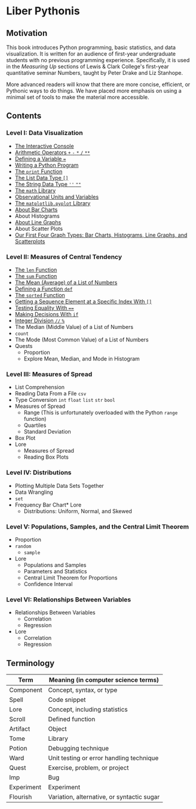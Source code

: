 # Liber Pythonis

## Motivation

This book introduces Python programming, basic statistics, and data visualization. It is written for an audience of
first-year undergraduate students with no previous programming experience. Specifically, it is used in the *Measuring
Up* sections of Lewis & Clark College's first-year quantitative seminar Numbers, taught by Peter Drake and Liz Stanhope.

More advanced readers will know that there are more concise, efficient, or Pythonic ways to do things. We have placed
more emphasis on using a minimal set of tools to make the material more accessible.


## Contents

### Level I: Data Visualization

* [The Interactive Console](level_i/markdown/console.md)
* [Arithmetic Operators `+` `-` `*` `/` `**`](level_i/markdown/arithmetic.md)
* [Defining a Variable `=`](level_i/markdown/variable.md)
* [Writing a Python Program](level_i/markdown/program.md)
* [The `print` Function](level_i/markdown/print.md)
* [The List Data Type `[]`](level_i/markdown/list.md)
* [The String Data Type `''` `""`](level_i/markdown/string.md)
* [The `math` Library](level_i/markdown/math.md)
* [Observational Units and Variables](level_i/markdown/quant_cat.md)
* [The `matplotlib.pyplot` Library](level_i/markdown/matplotlib.pyplot.md)
* [About Bar Charts](level_i/markdown/barchart.md)
* About Histograms
* [About Line Graphs](level_i/markdown/line_graph.md)
* About Scatter Plots
* [Our First Four Graph Types: Bar Charts, Histograms, Line Graphs, and Scatterplots](level_i/markdown/first4graphs.md)
    
### Level II: Measures of Central Tendency

* [The `len` Function](level_ii/markdown/len.md)
* [The `sum` Function](level_ii/markdown/sum.md)
* [The Mean (Average) of a List of Numbers](level_ii/markdown/mean.md)
* [Defining a Function `def`](level_ii/markdown/def.md)
* [The `sorted` Function](level_ii/markdown/sorted.md)
* [Getting a Sequence Element at a Specific Index With `[]`](level_ii/markdown/index.md)
* [Testing Equality With `==`](level_ii/markdown/equality.md)
* [Making Decisions With `if`](level_ii/markdown/if.md)
* [Integer Division `//` `%`](level_ii/markdown/integer_division.md)
* The Median (Middle Value) of a List of Numbers
* `count`
* The Mode (Most Common Value) of a List of Numbers
* Quests
    * Proportion
    * Explore Mean, Median, and Mode in Histogram

### Level III: Measures of Spread

* List Comprehension
* Reading Data From a File `csv`
* Type Conversion `int` `float` `list` `str` `bool`
* Measures of Spread
    * Range (This is unfortunately overloaded with the Python `range` function)
    * Quartiles
    * Standard Deviation
* Box Plot
* Lore
    * Measures of Spread
    * Reading Box Plots

### Level IV: Distributions

* Plotting Multiple Data Sets Together
* Data Wrangling
* `set`
* Frequency Bar Chart* Lore
    * Distributions: Uniform, Normal, and Skewed
    
### Level V: Populations, Samples, and the Central Limit Theorem

* Proportion
* `random`
    * `sample`
* Lore
    * Populations and Samples
    * Parameters and Statistics
    * Central Limit Theorem for Proportions
    * Confidence Interval

### Level VI: Relationships Between Variables

* Relationships Between Variables
    * Correlation
    * Regression
* Lore
    * Correlation
    * Regression



## Terminology

| Term | Meaning (in computer science terms) |
| --- | --- |
| Component | Concept, syntax, or type |
| Spell | Code snippet |
| Lore | Concept, including statistics |
| Scroll | Defined function |
| Artifact | Object |
| Tome | Library |
| Potion | Debugging technique |
| Ward | Unit testing or error handling technique |
| Quest | Exercise, problem, or project |
| Imp | Bug |
| Experiment | Experiment |
| Flourish | Variation, alternative, or syntactic sugar |

